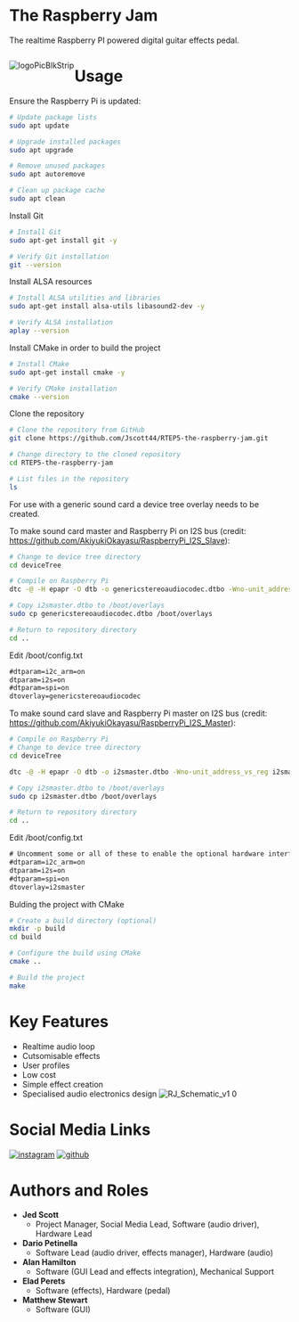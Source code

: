 <!-- display the social media buttons in your README -->



<!-- To Link your profile to the media buttons -->






# **The Raspberry Jam**

The realtime Raspberry PI powered digital guitar effects pedal.


<div style="float:left;margin:0 1px 1px 0" markdown="2">

![logoPicBlkStrip](https://github.com/Jscott44/RTEP5-the-raspberry-jam/assets/122903573/d662a7d8-005c-4412-90bc-d30af63cd982)

</div>

# **Usage**

Ensure the Raspberry Pi is updated:

```bash
# Update package lists
sudo apt update

# Upgrade installed packages
sudo apt upgrade

# Remove unused packages
sudo apt autoremove

# Clean up package cache
sudo apt clean
```
Install Git 
```bash
# Install Git
sudo apt-get install git -y

# Verify Git installation
git --version
```
Install ALSA resources
```bash
# Install ALSA utilities and libraries
sudo apt-get install alsa-utils libasound2-dev -y

# Verify ALSA installation
aplay --version
```
Install CMake in order to build the project
```bash
# Install CMake
sudo apt-get install cmake -y

# Verify CMake installation
cmake --version
```
Clone the repository
```bash
# Clone the repository from GitHub
git clone https://github.com/Jscott44/RTEP5-the-raspberry-jam.git

# Change directory to the cloned repository
cd RTEP5-the-raspberry-jam

# List files in the repository
ls
```
For use with a generic sound card a device tree overlay needs to be created.

To make sound card master and Raspberry Pi on I2S bus (credit: https://github.com/AkiyukiOkayasu/RaspberryPi_I2S_Slave):
```bash
# Change to device tree directory
cd deviceTree

# Compile on Raspberry Pi  
dtc -@ -H epapr -O dtb -o genericstereoaudiocodec.dtbo -Wno-unit_address_vs_reg genericstereoaudiocodec.dts

# Copy i2smaster.dtbo to /boot/overlays  
sudo cp genericstereoaudiocodec.dtbo /boot/overlays

# Return to repository directory
cd ..
```

Edit /boot/config.txt   
```/boot/config.txt    # Uncomment some or all of these to enable the optional hardware interface
#dtparam=i2c_arm=on
dtparam=i2s=on
#dtparam=spi=on
dtoverlay=genericstereoaudiocodec
```
To make sound card slave and Raspberry Pi master on I2S bus (credit: https://github.com/AkiyukiOkayasu/RaspberryPi_I2S_Master):

```bash
# Compile on Raspberry Pi
# Change to device tree directory
cd deviceTree

dtc -@ -H epapr -O dtb -o i2smaster.dtbo -Wno-unit_address_vs_reg i2smaster.dts

# Copy i2smaster.dtbo to /boot/overlays  
sudo cp i2smaster.dtbo /boot/overlays

# Return to repository directory
cd ..
```

Edit /boot/config.txt  
```/boot/config.txt
# Uncomment some or all of these to enable the optional hardware interface
#dtparam=i2c_arm=on
dtparam=i2s=on
#dtparam=spi=on
dtoverlay=i2smaster
```

Bulding the project with CMake
```bash 
# Create a build directory (optional)
mkdir -p build
cd build

# Configure the build using CMake
cmake ..

# Build the project
make
```
# **Key Features**
- Realtime audio loop
- Cutsomisable effects
- User profiles
- Low cost
- Simple effect creation
- Specialised audio electronics design
![RJ_Schematic_v1 0](https://github.com/Jscott44/RTEP5-the-raspberry-jam/assets/122903573/62d96636-ebfb-40e5-95e0-d459cd9fca2a)



# **Social Media Links**
[![instagram](https://github.com/shikhar1020jais1/Git-Social/blob/master/Icons/Instagram.png (Instagram))][2]
[![github](https://github.com/shikhar1020jais1/Git-Social/blob/master/Icons/Github.png (Github))][5]

[2]: https://www.instagram.com/the_raspberry_jam/ 
[5]: https://github.com/Jscott44/RTEP5-the-raspberry-jam

# **Authors and Roles**
- **Jed Scott**
  - Project Manager, Social Media Lead, Software (audio driver), Hardware Lead
- **Dario Petinella**
  - Software Lead (audio driver, effects manager), Hardware (audio)
- **Alan Hamilton**
  - Software (GUI Lead and effects integration), Mechanical Support
- **Elad Perets**
  - Software (effects), Hardware (pedal)
- **Matthew Stewart**
  - Software (GUI)
